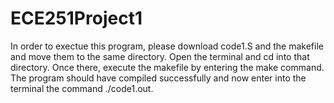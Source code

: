 # ECE251Project1

In order to exectue this program, please download code1.S and the makefile and move them to the same directory.
Open the terminal and cd into that directory. Once there, execute the makefile by entering the make command.
The program should have compiled successfully and now enter into the terminal the command ./code1.out.
